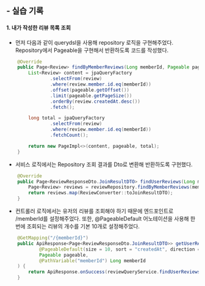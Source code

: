 ## - 실습 기록

#### 1. 내가 작성한 리뷰 목록 조회

- 먼저 다음과 같이 querydsl을 사용해 repository 로직을 구현해주었다. Repository에서 Pageable을 구현해서 반환하도록 코드를 작성했다.

``` java
    @Override
    public Page<Review> findByMemberReviews(Long memberId, Pageable pageable) {
        List<Review> content = jpaQueryFactory
                .selectFrom(review)
                .where(review.member.id.eq(memberId))
                .offset(pageable.getOffset())
                .limit(pageable.getPageSize())
                .orderBy(review.createdAt.desc())
                .fetch();

        long total = jpaQueryFactory
                .selectFrom(review)
                .where(review.member.id.eq(memberId))
                .fetchCount();

        return new PageImpl<>(content, pageable, total);
    }
```

- 서비스 로직에서는 Repository 조회 결과를 Dto로 변환해 반환하도록 구현했다.

``` java
    @Override
    public Page<ReviewResponseDto.JoinResultDTO> findUserReviews(Long memberId, Pageable pageable) {
        Page<Review> reviews = reviewRepository.findByMemberReviews(memberId, pageable);
        return reviews.map(ReviewConverter::toJoinResultDTO);
    }
```

- 컨트롤러 로직에서는 유저의 리뷰를 조회해야 하기 때문에 엔드포인트로 /memberId를 설정해주었다. 또한, @PageableDefault 어노테이션을 사용해 한 번에 조회되는 리뷰의 개수를 기본 10개로 설정해주었다.

``` java
    @GetMapping("/{memberId}")
    public ApiResponse<Page<ReviewResponseDto.JoinResultDTO>> getUserReviews(
            @PageableDefault(size = 10, sort = "createdAt", direction = Sort.Direction.DESC)
            Pageable pageable,
            @PathVariable("memberId") Long memberId
    ) {
        return ApiResponse.onSuccess(reviewQueryService.findUserReviews(memberId, pageable));
    }
```